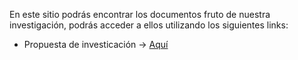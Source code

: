 En este sitio podrás encontrar los documentos fruto de nuestra investigación, podrás acceder a ellos utilizando los siguientes links:

- Propuesta de investicación -> [Aquí](https://www.overleaf.com/read/qzgyymvkxjrc#455dc1)
